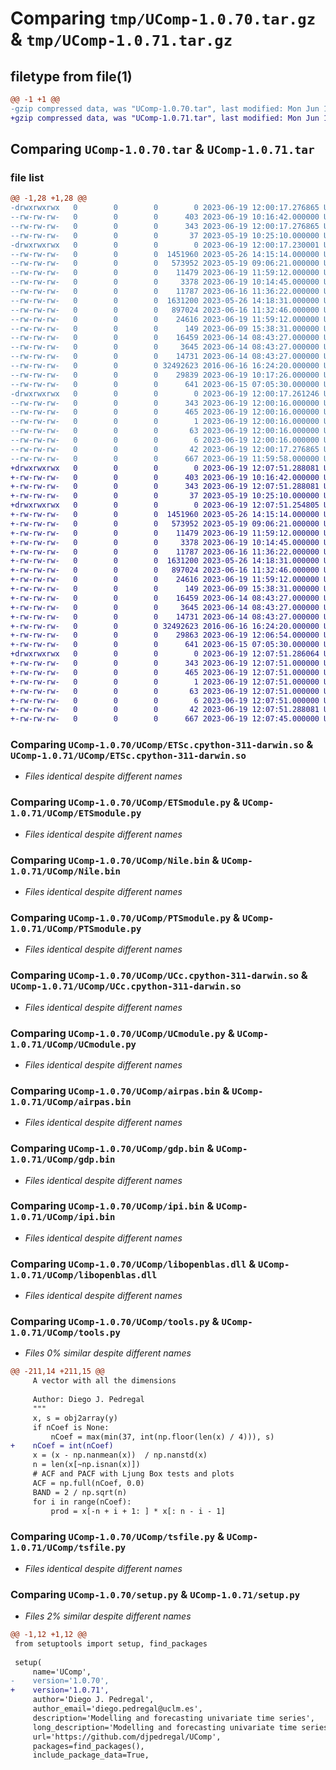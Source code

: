 # Comparing `tmp/UComp-1.0.70.tar.gz` & `tmp/UComp-1.0.71.tar.gz`

## filetype from file(1)

```diff
@@ -1 +1 @@
-gzip compressed data, was "UComp-1.0.70.tar", last modified: Mon Jun 19 12:00:17 2023, max compression
+gzip compressed data, was "UComp-1.0.71.tar", last modified: Mon Jun 19 12:07:51 2023, max compression
```

## Comparing `UComp-1.0.70.tar` & `UComp-1.0.71.tar`

### file list

```diff
@@ -1,28 +1,28 @@
-drwxrwxrwx   0        0        0        0 2023-06-19 12:00:17.276865 UComp-1.0.70/
--rw-rw-rw-   0        0        0      403 2023-06-19 10:16:42.000000 UComp-1.0.70/MANIFEST.in
--rw-rw-rw-   0        0        0      343 2023-06-19 12:00:17.276865 UComp-1.0.70/PKG-INFO
--rw-rw-rw-   0        0        0       37 2023-05-19 10:25:10.000000 UComp-1.0.70/README.md
-drwxrwxrwx   0        0        0        0 2023-06-19 12:00:17.230001 UComp-1.0.70/UComp/
--rw-rw-rw-   0        0        0  1451960 2023-05-26 14:15:14.000000 UComp-1.0.70/UComp/ETSc.cpython-311-darwin.so
--rw-rw-rw-   0        0        0   573952 2023-05-19 09:06:21.000000 UComp-1.0.70/UComp/ETSc.pyd
--rw-rw-rw-   0        0        0    11479 2023-06-19 11:59:12.000000 UComp-1.0.70/UComp/ETSmodule.py
--rw-rw-rw-   0        0        0     3378 2023-06-19 10:14:45.000000 UComp-1.0.70/UComp/Nile.bin
--rw-rw-rw-   0        0        0    11787 2023-06-16 11:36:22.000000 UComp-1.0.70/UComp/PTSmodule.py
--rw-rw-rw-   0        0        0  1631200 2023-05-26 14:18:31.000000 UComp-1.0.70/UComp/UCc.cpython-311-darwin.so
--rw-rw-rw-   0        0        0   897024 2023-06-16 11:32:46.000000 UComp-1.0.70/UComp/UCc.pyd
--rw-rw-rw-   0        0        0    24616 2023-06-19 11:59:12.000000 UComp-1.0.70/UComp/UCmodule.py
--rw-rw-rw-   0        0        0      149 2023-06-09 15:38:31.000000 UComp-1.0.70/UComp/__init__.py
--rw-rw-rw-   0        0        0    16459 2023-06-14 08:43:27.000000 UComp-1.0.70/UComp/airpas.bin
--rw-rw-rw-   0        0        0     3645 2023-06-14 08:43:27.000000 UComp-1.0.70/UComp/gdp.bin
--rw-rw-rw-   0        0        0    14731 2023-06-14 08:43:27.000000 UComp-1.0.70/UComp/ipi.bin
--rw-rw-rw-   0        0        0 32492623 2016-06-16 16:24:20.000000 UComp-1.0.70/UComp/libopenblas.dll
--rw-rw-rw-   0        0        0    29839 2023-06-19 10:17:26.000000 UComp-1.0.70/UComp/tools.py
--rw-rw-rw-   0        0        0      641 2023-06-15 07:05:30.000000 UComp-1.0.70/UComp/tsfile.py
-drwxrwxrwx   0        0        0        0 2023-06-19 12:00:17.261246 UComp-1.0.70/UComp.egg-info/
--rw-rw-rw-   0        0        0      343 2023-06-19 12:00:16.000000 UComp-1.0.70/UComp.egg-info/PKG-INFO
--rw-rw-rw-   0        0        0      465 2023-06-19 12:00:16.000000 UComp-1.0.70/UComp.egg-info/SOURCES.txt
--rw-rw-rw-   0        0        0        1 2023-06-19 12:00:16.000000 UComp-1.0.70/UComp.egg-info/dependency_links.txt
--rw-rw-rw-   0        0        0       63 2023-06-19 12:00:16.000000 UComp-1.0.70/UComp.egg-info/requires.txt
--rw-rw-rw-   0        0        0        6 2023-06-19 12:00:16.000000 UComp-1.0.70/UComp.egg-info/top_level.txt
--rw-rw-rw-   0        0        0       42 2023-06-19 12:00:17.276865 UComp-1.0.70/setup.cfg
--rw-rw-rw-   0        0        0      667 2023-06-19 11:59:58.000000 UComp-1.0.70/setup.py
+drwxrwxrwx   0        0        0        0 2023-06-19 12:07:51.288081 UComp-1.0.71/
+-rw-rw-rw-   0        0        0      403 2023-06-19 10:16:42.000000 UComp-1.0.71/MANIFEST.in
+-rw-rw-rw-   0        0        0      343 2023-06-19 12:07:51.288081 UComp-1.0.71/PKG-INFO
+-rw-rw-rw-   0        0        0       37 2023-05-19 10:25:10.000000 UComp-1.0.71/README.md
+drwxrwxrwx   0        0        0        0 2023-06-19 12:07:51.254805 UComp-1.0.71/UComp/
+-rw-rw-rw-   0        0        0  1451960 2023-05-26 14:15:14.000000 UComp-1.0.71/UComp/ETSc.cpython-311-darwin.so
+-rw-rw-rw-   0        0        0   573952 2023-05-19 09:06:21.000000 UComp-1.0.71/UComp/ETSc.pyd
+-rw-rw-rw-   0        0        0    11479 2023-06-19 11:59:12.000000 UComp-1.0.71/UComp/ETSmodule.py
+-rw-rw-rw-   0        0        0     3378 2023-06-19 10:14:45.000000 UComp-1.0.71/UComp/Nile.bin
+-rw-rw-rw-   0        0        0    11787 2023-06-16 11:36:22.000000 UComp-1.0.71/UComp/PTSmodule.py
+-rw-rw-rw-   0        0        0  1631200 2023-05-26 14:18:31.000000 UComp-1.0.71/UComp/UCc.cpython-311-darwin.so
+-rw-rw-rw-   0        0        0   897024 2023-06-16 11:32:46.000000 UComp-1.0.71/UComp/UCc.pyd
+-rw-rw-rw-   0        0        0    24616 2023-06-19 11:59:12.000000 UComp-1.0.71/UComp/UCmodule.py
+-rw-rw-rw-   0        0        0      149 2023-06-09 15:38:31.000000 UComp-1.0.71/UComp/__init__.py
+-rw-rw-rw-   0        0        0    16459 2023-06-14 08:43:27.000000 UComp-1.0.71/UComp/airpas.bin
+-rw-rw-rw-   0        0        0     3645 2023-06-14 08:43:27.000000 UComp-1.0.71/UComp/gdp.bin
+-rw-rw-rw-   0        0        0    14731 2023-06-14 08:43:27.000000 UComp-1.0.71/UComp/ipi.bin
+-rw-rw-rw-   0        0        0 32492623 2016-06-16 16:24:20.000000 UComp-1.0.71/UComp/libopenblas.dll
+-rw-rw-rw-   0        0        0    29863 2023-06-19 12:06:54.000000 UComp-1.0.71/UComp/tools.py
+-rw-rw-rw-   0        0        0      641 2023-06-15 07:05:30.000000 UComp-1.0.71/UComp/tsfile.py
+drwxrwxrwx   0        0        0        0 2023-06-19 12:07:51.286064 UComp-1.0.71/UComp.egg-info/
+-rw-rw-rw-   0        0        0      343 2023-06-19 12:07:51.000000 UComp-1.0.71/UComp.egg-info/PKG-INFO
+-rw-rw-rw-   0        0        0      465 2023-06-19 12:07:51.000000 UComp-1.0.71/UComp.egg-info/SOURCES.txt
+-rw-rw-rw-   0        0        0        1 2023-06-19 12:07:51.000000 UComp-1.0.71/UComp.egg-info/dependency_links.txt
+-rw-rw-rw-   0        0        0       63 2023-06-19 12:07:51.000000 UComp-1.0.71/UComp.egg-info/requires.txt
+-rw-rw-rw-   0        0        0        6 2023-06-19 12:07:51.000000 UComp-1.0.71/UComp.egg-info/top_level.txt
+-rw-rw-rw-   0        0        0       42 2023-06-19 12:07:51.288081 UComp-1.0.71/setup.cfg
+-rw-rw-rw-   0        0        0      667 2023-06-19 12:07:45.000000 UComp-1.0.71/setup.py
```

### Comparing `UComp-1.0.70/UComp/ETSc.cpython-311-darwin.so` & `UComp-1.0.71/UComp/ETSc.cpython-311-darwin.so`

 * *Files identical despite different names*

### Comparing `UComp-1.0.70/UComp/ETSmodule.py` & `UComp-1.0.71/UComp/ETSmodule.py`

 * *Files identical despite different names*

### Comparing `UComp-1.0.70/UComp/Nile.bin` & `UComp-1.0.71/UComp/Nile.bin`

 * *Files identical despite different names*

### Comparing `UComp-1.0.70/UComp/PTSmodule.py` & `UComp-1.0.71/UComp/PTSmodule.py`

 * *Files identical despite different names*

### Comparing `UComp-1.0.70/UComp/UCc.cpython-311-darwin.so` & `UComp-1.0.71/UComp/UCc.cpython-311-darwin.so`

 * *Files identical despite different names*

### Comparing `UComp-1.0.70/UComp/UCmodule.py` & `UComp-1.0.71/UComp/UCmodule.py`

 * *Files identical despite different names*

### Comparing `UComp-1.0.70/UComp/airpas.bin` & `UComp-1.0.71/UComp/airpas.bin`

 * *Files identical despite different names*

### Comparing `UComp-1.0.70/UComp/gdp.bin` & `UComp-1.0.71/UComp/gdp.bin`

 * *Files identical despite different names*

### Comparing `UComp-1.0.70/UComp/ipi.bin` & `UComp-1.0.71/UComp/ipi.bin`

 * *Files identical despite different names*

### Comparing `UComp-1.0.70/UComp/libopenblas.dll` & `UComp-1.0.71/UComp/libopenblas.dll`

 * *Files identical despite different names*

### Comparing `UComp-1.0.70/UComp/tools.py` & `UComp-1.0.71/UComp/tools.py`

 * *Files 0% similar despite different names*

```diff
@@ -211,14 +211,15 @@
     A vector with all the dimensions
 
     Author: Diego J. Pedregal
     """
     x, s = obj2array(y)
     if nCoef is None:
         nCoef = max(min(37, int(np.floor(len(x) / 4))), s)
+    nCoef = int(nCoef)
     x = (x - np.nanmean(x))  / np.nanstd(x)
     n = len(x[~np.isnan(x)])
     # ACF and PACF with Ljung Box tests and plots
     ACF = np.full(nCoef, 0.0)
     BAND = 2 / np.sqrt(n)
     for i in range(nCoef):
         prod = x[-n + i + 1: ] * x[: n - i - 1]
```

### Comparing `UComp-1.0.70/UComp/tsfile.py` & `UComp-1.0.71/UComp/tsfile.py`

 * *Files identical despite different names*

### Comparing `UComp-1.0.70/setup.py` & `UComp-1.0.71/setup.py`

 * *Files 2% similar despite different names*

```diff
@@ -1,12 +1,12 @@
 from setuptools import setup, find_packages
 
 setup(
     name='UComp',
-    version='1.0.70',
+    version='1.0.71',
     author='Diego J. Pedregal',
     author_email='diego.pedregal@uclm.es',
     description='Modelling and forecasting univariate time series',
     long_description='Modelling and forecasting univariate time series',
     url='https://github.com/djpedregal/UComp',
     packages=find_packages(),
     include_package_data=True,
```

